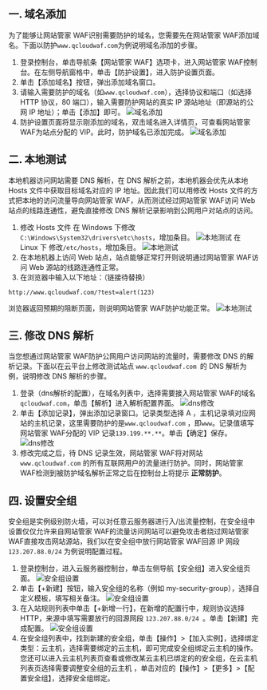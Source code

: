 ## 一. 域名添加
为了能够让网站管家 WAF识别需要防护的域名，您需要先在网站管家 WAF添加域名。下面以防护`www.qcloudwaf.com`为例说明域名添加的步骤。

1. 登录控制台，单击导航条【网站管家 WAF】选项卡，进入网站管家 WAF控制台。在左侧导航窗格中，单击【防护设置】，进入防护设置页面。
2. 单击【添加域名】按钮，弹出添加域名窗口。
3. 请输入需要防护的域名（如`www.qcloudwaf.com`），选择协议和端口（如选择 HTTP 协议，80 端口），输入需要防护网站的真实 IP 源站地址（即源站的公网 IP 地址）；单击【添加】即可。
  ![域名添加](http://imgcache.tce.fsphere.cn/static/mc.qcloudimg.com/static/img/domain_add_01.png)
4. 防护设置页面将显示刚添加的域名，双击域名进入详情页，可查看网站管家 WAF为站点分配的 VIP。此时，防护域名已添加完成。
  ![域名添加](http://imgcache.tce.fsphere.cn/static/mc.qcloudimg.com/static/img/domain_add_02.png)

## 二. 本地测试
本地机器访问网站需要 DNS 解析，在 DNS 解析之前，本地机器会优先从本地 Hosts 文件中获取目标域名对应的 IP 地址。因此我们可以用修改 Hosts 文件的方式把本地的访问流量导向网站管家 WAF，从而测试经过网站管家 WAF访问 Web 站点的线路连通性，避免直接修改 DNS 解析记录影响到公网用户对站点的访问。

1. 修改 Hosts 文件
在 Windows 下修改`C:\Windows\System32\drivers\etc\hosts`，增加条目。
![本地测试](http://imgcache.tce.fsphere.cn/static/mc.qcloudimg.com/static/img/local_test_01.png)
在 Linux 下 修改`/etc/hosts`，增加条目。
![本地测试](http://imgcache.tce.fsphere.cn/static/mc.qcloudimg.com/static/img/local_test_02.png)
2. 在本地机器上访问 Web 站点，站点能够正常打开则说明通过网站管家 WAF访问 Web 源站的线路连通性正常。
3. 在浏览器中输入以下地址：（链接待替换）
```
http://www.qcloudwaf.com/?test=alert(123)  
```
浏览器返回预期的阻断页面，则说明网站管家 WAF防护功能正常。
![本地测试](http://imgcache.tce.fsphere.cn/static/mc.qcloudimg.com/static/img/local_test_03.png)


## 三. 修改 DNS 解析
当您想通过网站管家 WAF防护公网用户访问网站的流量时，需要修改 DNS 的解析记录。下面以在云平台上修改测试站点 `www.qcloudwaf.com `的 DNS 解析为例，说明修改 DNS 解析的步骤。

1. 登录（dns解析的配置），在域名列表中，选择需要接入网站管家 WAF的域名`qcloudwaf.com`，单击【解析】进入解析配置界面。
  ![dns修改](http://imgcache.tce.fsphere.cn/static/mc.qcloudimg.com/static/img/domain_exp_01.png)
2. 单击【添加记录】，弹出添加记录窗口。记录类型选择 A ，主机记录填对应网站的主机记录，这里需要防护的是`www.qcloudwaf.com` ，即`www`。记录值填写网站管家 WAF分配的 VIP 记录`139.199.**.**`。单击【确定】保存。
  ![dns修改](http://imgcache.tce.fsphere.cn/static/mc.qcloudimg.com/static/img/domain_exp_02.png)
3. 修改完成之后，待 DNS 记录生效，网站管家 WAF将对网站`www.qcloudwaf.com` 的所有互联网用户的流量进行防护。同时，网站管家 WAF检测到被防护域名解析正常之后在控制台上将提示 **正常防护**。

## 四. 设置安全组 
安全组是实例级别防火墙，可以对任意云服务器进行入/出流量控制，在安全组中设置仅仅允许来自网站管家 WAF的流量访问网站可以避免攻击者绕过网站管家 WAF直接攻击网站源站，我们以在安全组中放行网站管家 WAF回源 IP 网段 `123.207.88.0/24` 为例说明配置过程。

1. 登录控制台，进入云服务器控制台，单击左侧导航【安全组】进入安全组页面。
![安全组设置](http://imgcache.tce.fsphere.cn/static/mc.qcloudimg.com/static/img/sec_group_01.png)
2. 单击【+新建】按钮，输入安全组的名称（例如 my-security-group），选择自定义模板，填写相关备注。
![安全组设置](http://imgcache.tce.fsphere.cn/static/mc.qcloudimg.com/static/img/sec_group_02.png)
3. 在入站规则列表中单击【+新增一行】，在新增的配置行中，规则协议选择 HTTP，来源中填写需要放行的回源网段 `123.207.88.0/24 `。单击【新建】完成配置。
![安全组设置](http://imgcache.tce.fsphere.cn/static/mc.qcloudimg.com/static/img/sec_group_03.png)
4. 在安全组列表中，找到新建的安全组，单击【操作】>【加入实例】，选择绑定类型：云主机，选择需要绑定的云主机，即可完成安全组绑定云主机的操作。您还可以进入云主机列表页查看或修改某云主机已绑定的的安全组，在云主机列表页选择需要调整安全组的云主机 ，单击对应的【操作】>【更多】>【配置安全组】，选择安全组绑定。

